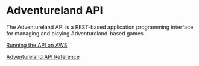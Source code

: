 # Adventureland API

The Adventureland API is a REST-based application programming interface for
managing and playing Adventureland-based games.

[Running the API on AWS](aws.md)

[Adventureland API Reference](api.md)
